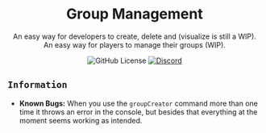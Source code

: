 <h1 align='center'>
  Group Management
</h1>

<div align="center">
  An easy way for developers to create, delete and (visualize is still a WIP).
  <br/>
  An easy way for players to manage their groups (WIP).
</div>

<div align='center'>

  ![GitHub License](https://img.shields.io/github/license/PFScripts/pf_management?label=License&labelColor=%E2%80%8E%E2%80%8E&color=%2330b893)
  <a href='https://discord.gg/QhMmyx8xsE'>
    ![Discord](https://img.shields.io/discord/1279910494425186446?style=flat&logo=discord&logoColor=%2330b893&label=%E2%80%8E%20&labelColor=%E2%80%8E%E2%80%8E&color=%2330b893)
  </a>
</div>

## `Information`

* **Known Bugs:** When you use the `groupCreator` command more than one time it throws an error in the console, but besides that everything at the moment seems working as intended.
